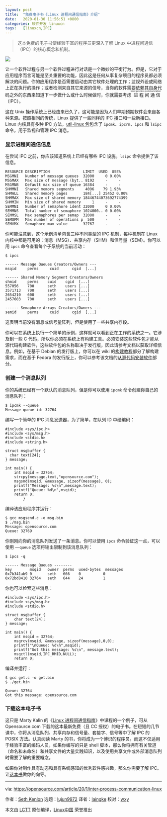 ```yaml
---
layout: post
title:	"免费电子书《Linux 进程间通信指南》介绍"
date:	2020-01-30 11:56:51 +0800 
categories:	软件开发 linuxcn 
tags:	[linuxcn,IPC]
---
```




> 
> 这本免费的电子书使经验丰富的程序员更深入了解 Linux 中进程间通信（IPC）的核心概念和机制。
> 
> 
> 


![](/Asserts/Images//attachment/album/202001/30/115631jthl0h61zhhmwpv1.jpeg)


让一个软件过程与另一个软件过程进行对话是一个微妙的平衡行为。但是，它对于应用程序而言可能是至关重要的功能，因此这是任何从事复杂项目的程序员都必须解决的问题。你的应用程序是否需要启动由其它软件处理的工作；监视外设或网络上正在执行的操作；或者检测来自其它来源的信号，当你的软件需要依赖其自身代码之外的东西来知道下一步做什么或什么时候做时，你就需要考虑<ruby> 进程间通信 <rt>  inter-process communication </rt></ruby>（IPC）。


这在 Unix 操作系统上已经由来已久了，这可能是因为人们早期预期软件会来自各种来源。按照相同的传统，Linux 提供了一些同样的 IPC 接口和一些新接口。Linux 内核具有多种 IPC 方法，[util-linux 包](https://mirrors.edge.kernel.org/pub/linux/utils/util-linux/)包含了 `ipcmk`、`ipcrm`、`ipcs` 和 `lsipc` 命令，用于监视和管理 IPC 消息。


### 显示进程间通信信息


在尝试 IPC 之前，你应该知道系统上已经有哪些 IPC 设施。`lsipc` 命令提供了该信息。



```
RESOURCE DESCRIPTION               LIMIT  USED  USE%
MSGMNI   Number of message queues  32000     0 0.00%
MSGMAX   Max size of message (byt.. 8192     -     -
MSGMNB   Default max size of queue 16384     -     -
SHMMNI   Shared memory segments     4096    79 1.93%
SHMALL   Shared memory pages       184[...] 25452 0.00%
SHMMAX   Max size of shared memory 18446744073692774399
SHMMIN   Min size of shared memory     1     -     -
SEMMNI   Number of semaphore ident 32000     0 0.00%
SEMMNS   Total number of semaphore 1024000.. 0 0.00%
SEMMSL   Max semaphores per semap  32000     -     -
SEMOPM   Max number of operations p  500     -     -
SEMVMX   Semaphore max value       32767     -     -
```

你可能注意到，这个示例清单包含三种不同类型的 IPC 机制，每种机制在 Linux 内核中都是可用的：消息（MSG）、共享内存（SHM）和信号量（SEM）。你可以用 `ipcs` 命令查看每个子系统的当前活动：



```
$ ipcs

------ Message Queues Creators/Owners ---
msqid     perms     cuid      cgid  [...]

------ Shared Memory Segment Creators/Owners
shmid     perms    cuid    cgid  [...]
557056    700      seth    users [...]
3571713   700      seth    users [...]
2654210   600      seth    users [...]
2457603   700      seth    users [...]

------ Semaphore Arrays Creators/Owners ---
semid     perms     cuid      cgid  [...]
```

这表明当前没有消息或信号量阵列，但是使用了一些共享内存段。


你可以在系统上执行一个简单的示例，这样就可以看到正在工作的系统之一。它涉及到一些 C 代码，所以你必须在系统上有构建工具。必须安装这些软件包才能从源代码构建软件，这些软件包的名称取决于发行版，因此请参考文档以获取详细信息。例如，在基于 Debian 的发行版上，你可以在 wiki 的[构建教程](https://wiki.debian.org/BuildingTutorial)部分了解构建需求，而在基于 Fedora 的发行版上，你可以参考该文档的[从源代码安装软件](https://docs.pagure.org/docs-fedora/installing-software-from-source.html)部分。


### 创建一个消息队列


你的系统已经有一个默认的消息队列，但是你可以使用 `ipcmk` 命令创建你自己的消息队列：



```
$ ipcmk --queue
Message queue id: 32764
```

编写一个简单的 IPC 消息发送器，为了简单，在队列 ID 中硬编码：



```
#include <sys/ipc.h>
#include <sys/msg.h>
#include <stdio.h>
#include <string.h>

struct msgbuffer {
  char text[24];
} message;

int main() {
    int msqid = 32764;
    strcpy(message.text,"opensource.com");
    msgsnd(msqid, &message, sizeof(message), 0);
    printf("Message: %s\n",message.text);
    printf("Queue: %d\n",msqid);
    return 0;
        }
```

编译该应用程序并运行：



```
$ gcc msgsend.c -o msg.bin
$ ./msg.bin
Message: opensource.com
Queue: 32769
```

你刚刚向你的消息队列发送了一条消息。你可以使用 `ipcs` 命令验证这一点，可以使用 `——queue` 选项将输出限制到该消息队列：



```
$ ipcs -q

------ Message Queues --------
key        msqid   owner  perms  used-bytes  messages
0x7b341ab9 0       seth   666    0          0
0x72bd8410 32764   seth   644    24         1
```

你也可以检索这些消息：



```
#include <sys/ipc.h>
#include <sys/msg.h>
#include <stdio.h>

struct msgbuffer {
    char text[24];
} message;

int main() {
    int msqid = 32764;
    msgrcv(msqid, &message, sizeof(message),0,0);
    printf("\nQueue: %d\n",msqid);
    printf("Got this message: %s\n", message.text);
    msgctl(msqid,IPC_RMID,NULL);
    return 0;
```

编译并运行：



```
$ gcc get.c -o get.bin
$ ./get.bin

Queue: 32764
Got this message: opensource.com
```

### 下载这本电子书


这只是 Marty Kalin 的《[Linux 进程间通信指南](https://opensource.com/downloads/guide-inter-process-communication-linux)》中课程的一个例子，可从 Opensource.com 下载的这本最新免费（且 CC 授权）的电子书。在短短的几节课中，你将从消息队列、共享内存和信号量、套接字、信号等中了解 IPC 的 POSIX 方法。认真阅读 Marty 的书，你将成为一个博识的程序员。而这不仅适用于经验丰富的编码人员，如果你编写的只是 shell 脚本，那么你将拥有有关管道（命名和未命名）和共享文件的大量实践知识，以及使用共享文件或外部消息队列时需要了解的重要概念。


如果你对制作具有动态和具有系统感知的优秀软件感兴趣，那么你需要了解 IPC。让[这本书](https://opensource.com/downloads/guide-inter-process-communication-linux)做你的向导。




---


via: <https://opensource.com/article/20/1/inter-process-communication-linux>


作者：[Seth Kenlon](https://opensource.com/users/seth) 选题：[lujun9972](https://github.com/lujun9972) 译者：[laingke](https://github.com/laingke) 校对：[wxy](https://github.com/wxy)


本文由 [LCTT](https://github.com/LCTT/TranslateProject) 原创编译，[Linux中国](https://linux.cn/) 荣誉推出
